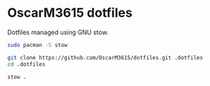 # OscarM3615 dotfiles

Dotfiles managed using GNU stow.

```sh
sudo pacman -S stow

git clone https://github.com/OscarM3615/dotfiles.git .dotfiles
cd .dotfiles

stow .
```
